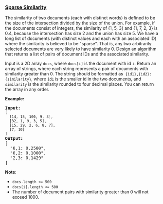 ### [Sparse Similarity](https://leetcode.com/problems/sparse-similarity-lcci)

<p>The similarity of two documents (each with distinct words) is defined to be the size of the intersection divided by the size of the union. For example, if the documents consist of integers, the similarity of {1, 5, 3} and {1, 7, 2, 3} is 0.4, because the intersection has size 2 and the union has size 5.&nbsp;We have a long list of documents (with distinct values and each with an associated ID) where the similarity is believed to be &quot;sparse&quot;. That is, any two arbitrarily selected documents are very likely to have similarity 0. Design an algorithm that returns a list of pairs of document IDs and the associated similarity.</p>

<p>Input is a 2D array&nbsp;<code>docs</code>, where&nbsp;<code>docs[i]</code>&nbsp;is the document with id&nbsp;<code>i</code>. Return an array of strings, where each string represents a pair of documents with similarity greater than 0. The string should be formatted as&nbsp; <code>{id1},{id2}: {similarity}</code>, where <code>id1</code>&nbsp;is the smaller id in the two documents, and <code>similarity</code> is the similarity rounded to four decimal places. You can return the array in any order.</p>

<p><strong>Example:</strong></p>

<pre>
<strong>Input:</strong> 
<code>[
&nbsp; [14, 15, 100, 9, 3],
&nbsp; [32, 1, 9, 3, 5],
&nbsp; [15, 29, 2, 6, 8, 7],
&nbsp; [7, 10]
]</code>
<strong>Output:</strong>
[
&nbsp; &quot;0,1: 0.2500&quot;,
&nbsp; &quot;0,2: 0.1000&quot;,
&nbsp; &quot;2,3: 0.1429&quot;
]</pre>

<p><strong>Note: </strong></p>

<ul>
	<li><code>docs.length &lt;= 500</code></li>
	<li><code>docs[i].length &lt;= 500</code></li>
	<li>The number of document pairs with similarity greater than 0 will not exceed 1000.</li>
</ul>
